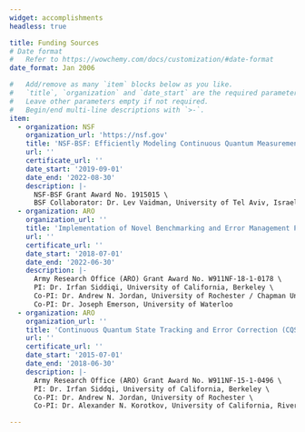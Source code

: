 ```yaml
---
widget: accomplishments
headless: true

title: Funding Sources
# Date format
#   Refer to https://wowchemy.com/docs/customization/#date-format
date_format: Jan 2006

#   Add/remove as many `item` blocks below as you like.
#   `title`, `organization` and `date_start` are the required parameters.
#   Leave other parameters empty if not required.
#   Begin/end multi-line descriptions with `>-`.
item:
  - organization: NSF
    organization_url: 'https://nsf.gov'
    title: 'NSF-BSF: Efficiently Modeling Continuous Quantum Measurements of High-Dimensional Multi-Qubit Systems'
    url: ''
    certificate_url: ''
    date_start: '2019-09-01'
    date_end: '2022-08-30'
    description: |-
      NSF-BSF Grant Award No. 1915015 \
      BSF Collaborator: Dr. Lev Vaidman, University of Tel Aviv, Israel
  - organization: ARO
    organization_url: ''
    title: 'Implementation of Novel Benchmarking and Error Management Protocols in Planar Transmon Processors'
    url: ''
    certificate_url: ''
    date_start: '2018-07-01'
    date_end: '2022-06-30'
    description: |-
      Army Research Office (ARO) Grant Award No. W911NF-18-1-0178 \
      PI: Dr. Irfan Siddiqi, University of California, Berkeley \
      Co-PI: Dr. Andrew N. Jordan, University of Rochester / Chapman University \
      Co-PI: Dr. Joseph Emerson, University of Waterloo
  - organization: ARO
    organization_url: ''
    title: 'Continuous Quantum State Tracking and Error Correction (CQSTEC)'
    url: ''
    certificate_url: ''
    date_start: '2015-07-01'
    date_end: '2018-06-30'
    description: |-
      Army Research Office (ARO) Grant Award No. W911NF-15-1-0496 \
      PI: Dr. Irfan Siddqi, University of California, Berkeley \
      Co-PI: Dr. Andrew N. Jordan, University of Rochester \
      Co-PI: Dr. Alexander N. Korotkov, University of California, Riverside

---
```

